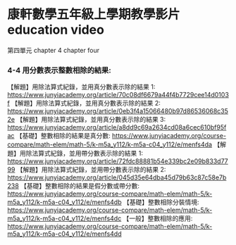 # 康軒數學五年級上學期教學影片 education video
第四單元 chapter 4 chapter four
### 4-4 用分數表示整數相除的結果:

【解題】用除法算式紀錄，並用真分數表示除的結果 1:
https://www.junyiacademy.org/article/70c08df6679a44f4b7729cee14d0103f
【解題】用除法算式紀錄，並用真分數表示除的結果 2:
https://www.junyiacademy.org/article/0eb3f4a15066480b97d86536068c352e
【解題】用除法算式紀錄，並用真分數表示除的結果 3:
https://www.junyiacademy.org/article/a8dd9c69a2634cd08a6cec610bf95fac
【基礎】整數相除的結果是真分數:
https://www.junyiacademy.org/course-compare/math-elem/math-5/k-m5a_y112/k-m5a-c04_y112/e/menfs4da
【解題】用除法算式紀錄，並用帶分數表示除的結果 1:
https://www.junyiacademy.org/article/72fdc88881b54e339bc2e09b833d7799
【解題】用除法算式紀錄，並用帶分數表示除的結果 2:
https://www.junyiacademy.org/article/045d35e64dba45d79b63c87c58e7b238
【基礎】整數相除的結果是假分數或帶分數:
https://www.junyiacademy.org/course-compare/math-elem/math-5/k-m5a_y112/k-m5a-c04_y112/e/menfs4db
【基礎】整數相除分裝情境:
https://www.junyiacademy.org/course-compare/math-elem/math-5/k-m5a_y112/k-m5a-c04_y112/e/menfs4dc
【一般】整數相除的應用:
https://www.junyiacademy.org/course-compare/math-elem/math-5/k-m5a_y112/k-m5a-c04_y112/e/menfs4dd
